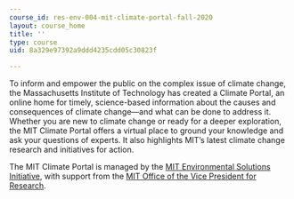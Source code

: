 ```yaml
---
course_id: res-env-004-mit-climate-portal-fall-2020
layout: course_home
title: ''
type: course
uid: 8a329e97392a9ddd4235cdd05c30823f

---
```

To inform and empower the public on the complex issue of climate change, the Massachusetts Institute of Technology has created a Climate Portal, an online home for timely, science-based information about the causes and consequences of climate change—and what can be done to address it. Whether you are new to climate change or ready for a deeper exploration, the MIT Climate Portal offers a virtual place to ground your knowledge and ask your questions of experts. It also highlights MIT’s latest climate change research and initiatives for action.

The MIT Climate Portal is managed by the [MIT Environmental Solutions Initiative](https://climate.mit.edu/users/mit-environmental-solutions-initiative), with support from the [MIT Office of the Vice President for Research](https://research.mit.edu/).
